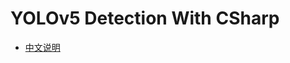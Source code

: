 # YOLOv5 Detection With CSharp
- [中文说明](https://github.com/lin-tea/YOLOv5DetectionWithCSharp/blob/main/README.zh_CH.md)
